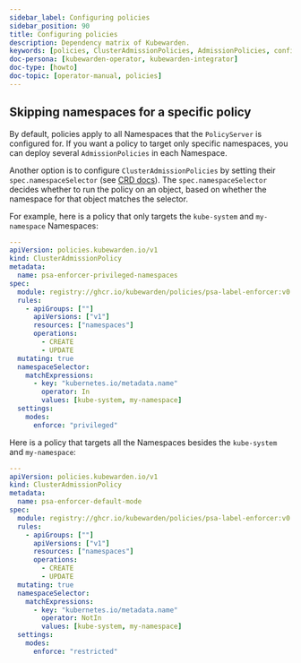 ```yaml
---
sidebar_label: Configuring policies
sidebar_position: 90
title: Configuring policies
description: Dependency matrix of Kubewarden.
keywords: [policies, ClusterAdmissionPolicies, AdmissionPolicies, configuration, namespaces]
doc-persona: [kubewarden-operator, kubewarden-integrator]
doc-type: [howto]
doc-topic: [operator-manual, policies]
---
```


## Skipping namespaces for a specific policy

By default, policies apply to all Namespaces that the `PolicyServer` is configured for.
If you want a policy to target only specific namespaces, you can deploy several `AdmissionPolicies` in each Namespace.

Another option is to configure `ClusterAdmissionPolicies` by setting their
`spec.namespaceSelector` (see [CRD docs](../reference/CRDs#clusteradmissionpolicy)). The
`spec.namespaceSelector` decides whether to run the policy on an object, based
on whether the namespace for that object matches the selector.

For example, here is a policy that only targets the `kube-system` and `my-namespace` Namespaces:

```yaml
---
apiVersion: policies.kubewarden.io/v1
kind: ClusterAdmissionPolicy
metadata:
  name: psa-enforcer-privileged-namespaces
spec:
  module: registry://ghcr.io/kubewarden/policies/psa-label-enforcer:v0.1.1
  rules:
    - apiGroups: [""]
      apiVersions: ["v1"]
      resources: ["namespaces"]
      operations:
        - CREATE
        - UPDATE
  mutating: true
  namespaceSelector:
    matchExpressions:
      - key: "kubernetes.io/metadata.name"
        operator: In
        values: [kube-system, my-namespace]
  settings:
    modes:
      enforce: "privileged"
```

Here is a policy that targets all the Namespaces besides the `kube-system` and `my-namespace`:

```yaml
---
apiVersion: policies.kubewarden.io/v1
kind: ClusterAdmissionPolicy
metadata:
  name: psa-enforcer-default-mode
spec:
  module: registry://ghcr.io/kubewarden/policies/psa-label-enforcer:v0.1.1
  rules:
    - apiGroups: [""]
      apiVersions: ["v1"]
      resources: ["namespaces"]
      operations:
        - CREATE
        - UPDATE
  mutating: true
  namespaceSelector:
    matchExpressions:
      - key: "kubernetes.io/metadata.name"
        operator: NotIn
        values: [kube-system, my-namespace]
  settings:
    modes:
      enforce: "restricted"
```
